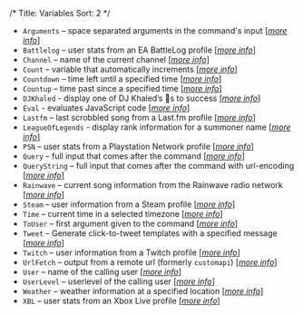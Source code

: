 /*
Title: Variables
Sort: 2
*/

* `Arguments` – space separated arguments in the command's input  [[*more info*](https://docs.nightbot.tv/commands/variables/arguments)]
* `Battlelog` – user stats from an EA BattleLog profile  [[*more info*](https://docs.nightbot.tv/commands/variables/battlelog)]
* `Channel` – name of the current channel  [[*more info*](https://docs.nightbot.tv/commands/variables/channel)]
* `Count` – variable that automatically increments [[*more info*](https://docs.nightbot.tv/commands/variables/count)]
* `Countdown` – time left until a specified time  [[*more info*](https://docs.nightbot.tv/commands/variables/countdown)]
* `Countup` – time past since a specified time  [[*more info*](https://docs.nightbot.tv/commands/variables/countup)]
* `DJKhaled` - display one of DJ Khaled’s 🔑s to success  [[*more info*](https://docs.nightbot.tv/commands/variables/djkhaled)] 
* `Eval` - evaluates JavaScript code [[*more info*](https://docs.nightbot.tv/commands/variables/eval)]
* `Lastfm` – last scrobbled song from a Last.fm profile  [[*more info*](https://docs.nightbot.tv/commands/variables/lastfm)]
* `LeagueOfLegends` - display rank information for a summoner name [[*more info*](https://docs.nightbot.tv/commands/variables/leagueoflegends)]
* `PSN` – user stats from a Playstation Network profile  [[*more info*](https://docs.nightbot.tv/commands/variables/psn)]
* `Query` – full input that comes after the command  [[*more info*](https://docs.nightbot.tv/commands/variables/query)]
* `QueryString` – full input that comes after the command with url-encoding  [[*more info*](https://docs.nightbot.tv/commands/variables/querystring)]
* `Rainwave` – current song information from the Rainwave radio network  [[*more info*](https://docs.nightbot.tv/commands/variables/rainwave)]
* `Steam` – user information from a Steam profile  [[*more info*](https://docs.nightbot.tv/commands/variables/steam)]
* `Time` – current time in a selected timezone  [[*more info*](https://docs.nightbot.tv/commands/variables/time)]
* `ToUser` – first argument given to the command  [[*more info*](https://docs.nightbot.tv/commands/variables/touser)]
* `Tweet` – Generate click-to-tweet templates with a specified message  [[*more info*](https://docs.nightbot.tv/commands/variables/tweet)]
* `Twitch` – user information from a Twitch profile  [[*more info*](https://docs.nightbot.tv/commands/variables/twitch)]
* `UrlFetch` – output from a remote url (formerly `customapi`)  [[*more info*](https://docs.nightbot.tv/commands/variables/urlfetch)]
* `User` – name of the calling user  [[*more info*](https://docs.nightbot.tv/commands/variables/user)]
* `UserLevel` – userlevel of the calling user  [[*more info*](https://docs.nightbot.tv/commands/variables/userlevel)]
* `Weather` – weather information at a specified location  [[*more info*](https://docs.nightbot.tv/commands/variables/weather)]
* `XBL` – user stats from an Xbox Live profile  [[*more info*](https://docs.nightbot.tv/commands/variables/xbl)]
